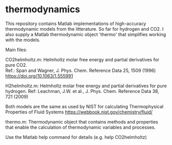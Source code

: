 # thermodynamics

This repository contains Matlab implementations of high-accuracy thermodynamic models from the litterature.  So far for hydrogen and CO2. I also supply a Matlab thermodynamic object 'thermo' that simplifies working with the models.

Main files:

CO2helmholtz.m: Helmholtz molar free energy and partial derivatives for pure CO2.  
   Ref.: Span and Wagner, J. Phys. Chem. Reference Data 25, 1509 (1996)
   https://doi.org/10.1063/1.555991
   
H2helmholtz.m: Helmholtz molar free energy and partial derivatives for pure hydrogen.
   Ref: Leachman, J.W. et al., J. Phys. Chem. Reference Data 38, 721 (2009)

Both models are the same as used by NIST for calculating Thermophysical Properties of Fluid Systems
   https://webbook.nist.gov/chemistry/fluid/

thermo.m:  Thermodynamic object that contains methods and properties that enable the calculation of thermodynamic variables and processes.

Use the Matlab help command for details (e.g. help CO2helmholtz)
